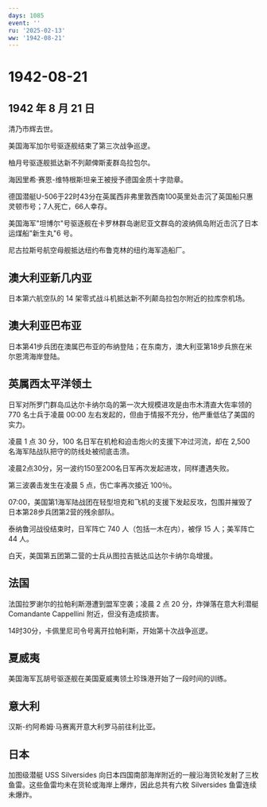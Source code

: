 ```yaml
---
days: 1085
event: ''
ru: '2025-02-13'
ww: '1942-08-21'
---
```


# 1942-08-21

## 1942 年 8 月 21 日

清乃市辉去世。

美国海军加尔号驱逐舰结束了第三次战争巡逻。

柚月号驱逐舰抵达新不列颠俾斯麦群岛拉包尔。

海因里希·赛恩-维特根斯坦亲王被授予德国金质十字勋章。

德国潜艇U-506于22时43分在英属西非弗里敦西南100英里处击沉了英国船只惠灵顿市号；7人死亡，66人幸存。

美国海军"坦博尔"号驱逐舰在卡罗林群岛谢尼亚文群岛的波纳佩岛附近击沉了日本运煤船"新生丸"6
号。

尼古拉斯号航空母舰抵达纽约布鲁克林的纽约海军造船厂。

## 澳大利亚新几内亚

日本第六航空队的 14 架零式战斗机抵达新不列颠岛拉包尔附近的拉库奈机场。

## 澳大利亚巴布亚

日本第41步兵团在澳属巴布亚的布纳登陆；在东南方，澳大利亚第18步兵旅在米尔恩湾海岸登陆。

## 英属西太平洋领土

日军对所罗门群岛瓜达尔卡纳尔岛的第一次大规模进攻是由市木清直大佐率领的
770 名士兵于凌晨 00:00
左右发起的，但由于情报不充分，他严重低估了美国的实力。

凌晨 1 点 30 分，100 名日军在机枪和迫击炮火的支援下冲过河流，却在 2,500
名海军陆战队把守的防线处被彻底击溃。

凌晨2点30分，另一波约150至200名日军再次发起进攻，同样遭遇失败。

第三波袭击发生在凌晨 5 点，伤亡率再次接近 100％。

07:00，美国第1海军陆战团在轻型坦克和飞机的支援下发起反攻，包围并摧毁了日本第28步兵团第2营的残余部队。

泰纳鲁河战役结束时，日军阵亡 740 人（包括一木在内），被俘 15
人；美军阵亡 44 人。

白天，美国第五团第二营的士兵从图拉吉抵达瓜达尔卡纳尔岛增援。

## 法国

法国拉罗谢尔的拉帕利斯港遭到盟军空袭；凌晨 2 点 20
分，炸弹落在意大利潜艇 Comandante Cappellini 附近，但没有造成损害。

14时30分，卡佩里尼司令号离开拉帕利斯，开始第十次战争巡逻。

## 夏威夷

美国海军瓦胡号驱逐舰在美国夏威夷领土珍珠港开始了一段时间的训练。

## 意大利

汉斯-约阿希姆·马赛离开意大利罗马前往利比亚。

## 日本

加图级潜艇 USS Silversides
向日本四国南部海岸附近的一艘沿海货轮发射了三枚鱼雷。这些鱼雷均未在货轮或海岸上爆炸，因此总共有六枚
Silversides 鱼雷连续未爆炸。